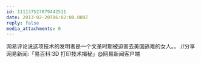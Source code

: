 ```yaml
---
id: 111137527879442511
date: 2013-02-20T06:02:00.000Z
reply: false
media_attachments: 0
---
```


网易评论说这项技术的发明者是一个文革时期被迫害去美国逃难的女人。。 //分享网易新闻:「易百科:3D 打印技术揭秘」@网易新闻客户端 ​​​​

